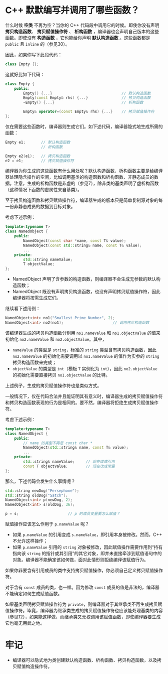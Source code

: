 # C++ 默默编写并调用了哪些函数？
什么时候 **空类** 不再为空？当你的 C++ 代码段中调用它的时候。即使你没有声明 **拷贝构造函数**、 **拷贝赋值操作符** 、 **析构函数** ，编译器也会声明自己版本的这些函数。即使没有 **构造函数** ，它也能给你声明 **默认构造函数** 。这些函数都是 `public` 且 `inline` 的（参见30）。

因此，如果你写下此段代码：
```c++
class Empty {};
```

这就好比如下代码：
```c++
class Empty {
    public:
        Empty() {...}                               // 默认构造函数
        Empty(const Empty& rhs) {...}               // 拷贝构造函数
        ~Empty() {...}                              // 析构函数

        Empty& operator=(const Empty& rhs) {...}    // 拷贝赋值操作符
};
```
仅在需要这些函数时，编译器则生成它们。如下述代码，编译器隐式地生成所需的函数：
```c++
Empty e1;       // 默认构造函数
                // 析构函数

Empty e2(e1);   // 拷贝构造函数
e2 = e1;        // 拷贝赋值操作符
```

编译器为你生成的这些函数有什么用处呢？默认构造函数、析构函数主要是给编译器处理隐含操作的空间，比如调用基类的构造函数和析构函数、非静态成员的数据。注意，生成的析构函数是非虚的（参见7），除非类的基类声明了虚析构函数（这种情况下函数的虚属性来自基类）。

至于拷贝构造函数和拷贝赋值操作符，编译器生成的版本只是简单复制源对象的每一份非静态成员的数据到目标对象。

考虑下述示例：
```c++
template<typename T>
class NamedObject {
    public:
        NamedObject(const char *name, const T& value);
        NamedObject(const std::string& name, const T& value);
        ...
    private:
        std::string nameValue;
        T objectValue;
};
```
- NamedObject 声明了含参数的构造函数，则编译器不会生成无参数的默认构造函数；
- NamedObject 既没有声明拷贝构造函数，也没有声明拷贝赋值操作符，因此编译器将按需生成它们。

继续看下述用例：
```c++
NamedObject<int> no1("Smallest Prime Number", 2);
NamedObject<int> no2(no1);                      // 调用拷贝构造函数
```

该编译器生成的拷贝构造函数分别用 `no1.nameValue` 和 `no1.objectValue` 的值来初始化 `no2.nameValue` 和 `no2.objectValue`。其中，
- `nameValue` 的类型是 `string`，标准的 `string` 类型含有拷贝构造函数，因此 `no2.nameValue` 的初始化需要调用以 `no1.nameValue` 的值作为实参的 `string` 拷贝构造函数来完成；
- `objectValue` 的类型是 `int`（模板 `T` 实例化为 `int`），因此 `no2.objectValue` 的初始化需要直接拷贝 `no1.objectValue` 的比特。

上述例子，生成的拷贝赋值操作符也是类似方式。

一般情况下，仅在代码合法并且能证明其有意义时，编译器生成的拷贝赋值操作符和拷贝构造函数表现的行为是相同的。要不然，编译器将拒绝生成拷贝赋值操作符。

考虑下述示例：

```c++
template<typename T>
class NamedObject {
    public:
        // name 的类型不再是 const char *
        NamedObject(std::string& name, const T& value);
        ...
    private:
        std::string& nameValue;     // 现在改成引用
        const T objectValue;        // 现在改成常量
};
```

那么，下述代码会发生什么事情呢？
```c++
std::string newDog("Persephone");
std::string oldDog("Satch");
NamedObject<int> p(newDog, 2);
NamedObject<int> s(oldDog, 36);

p = s;                      // p 的成员变量要怎么赋值？
```

赋值操作应该怎么作用于 `p.nameValue` 呢？
- 如果 `p.nameValue` 的引用变成 `s.nameValue`，即引用本身被修改。然而，C++ 不允许这样操作；
- 如果 `p.nameValue` 引用的 `string` 对象被修改，因此赋值操作需要作用到“持有指向该 `string` 的指针或其引用”的其它对象，即并未直接牵涉到赋值语句中的对象。编译器不能确定该如何做，面对此情形则拒绝编译该赋值行为。

如果你非要含有引用成员的类中支持拷贝赋值操作，你必须自己定义拷贝赋值操作符。

对于含有 `const` 成员的类，也一样。因为修改 `const` 成员的值是非法的，编译器不能确定如何生成赋值函数。

如果基类声明拷贝赋值操作符为 `private`，则编译器对于其继承类不再生成拷贝赋值操作符。毕竟，编译器为继承类生成的拷贝赋值操作符也应该能处理基类的内容（参见12），如果能这样做，而继承类又无权调用该赋值函数，即使编译器要生成它也毫无用武之地。

# 牢记
+ 编译器可以隐式地为类创建默认构造函数、析构函数、拷贝构造函数，以及拷贝赋值构造操作符。